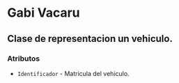 # Gabi Vacaru
## Clase de representacion un vehiculo.

### Atributos
* `Identificador` - Matricula del vehiculo.